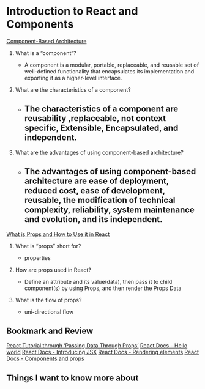 # Introduction to React and Components

[Component-Based Architecture](https://www.tutorialspoint.com/software_architecture_design/component_based_architecture.htm)

1. What is a “component”?

    - A component is a modular, portable, replaceable, and reusable set of well-defined functionality that encapsulates its implementation and exporting it as a higher-level interface.
    
2. What are the characteristics of a component?

    - The characteristics of a component are reusability ,replaceable, not context specific, Extensible, Encapsulated, and independent.
        - 

3. What are the advantages of using component-based architecture?

    - The advantages of using component-based architecture are ease of deployment, reduced cost, ease of development, reusable, the modification of technical complexity, reliability, system maintenance and evolution, and its independent.
        - 

[What is Props and How to Use it in React](https://itnext.io/what-is-props-and-how-to-use-it-in-react-da307f500da0#:~:text=%E2%80%9CProps%E2%80%9D%20is%20a%20special%20keyword,way%20from%20parent%20to%20child)

1. What is “props” short for?

    - properties 
    
2. How are props used in React?

    - Define an attribute and its value(data), then pass it to child component(s) by using Props, and then render the Props Data

    
3. What is the flow of props?

    - uni-directional flow


## Bookmark and Review
[React Tutorial through ‘Passing Data Through Props’](https://reactjs.org/tutorial/tutorial.html)
[React Docs - Hello world](https://reactjs.org/docs/hello-world.html)
[React Docs - Introducing JSX](https://reactjs.org/docs/introducing-jsx.html)
[React Docs - Rendering elements](https://reactjs.org/docs/rendering-elements.html)
[React Docs - Components and props](https://reactjs.org/docs/components-and-props.html)

## Things I want to know more about